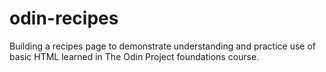 # odin-recipes
Building a recipes page to demonstrate understanding and practice use of basic HTML learned in The Odin Project foundations course.